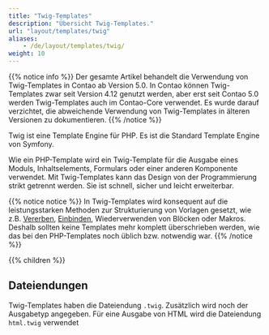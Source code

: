 ```yaml
---
title: "Twig-Templates"
description: "Übersicht Twig-Templates."
url: "layout/templates/twig"
aliases:
    - /de/layout/templates/twig/
weight: 10
---
```


{{% notice info %}}
Der gesamte Artikel behandelt die Verwendung von Twig-Templates in Contao ab Version 5.0.
In Contao können Twig-Templates zwar seit Version 4.12 genutzt werden, aber erst seit Contao 5.0 werden Twig-Templates
auch im Contao-Core verwendet. Es wurde darauf verzichtet, die abweichende Verwendung von Twig-Templates
in älteren Versionen zu dokumentieren.
{{% /notice %}}

Twig ist eine Template Engine für PHP. Es ist die Standard Template Engine von Symfony.

Wie ein PHP-Template wird ein Twig-Template für die Ausgabe eines Moduls, Inhaltselements, Formulars oder einer anderen
Komponente verwendet.
Mit Twig-Templates kann das Design von der Programmierung strikt getrennt werden. Sie ist schnell, sicher und leicht
erweiterbar.

{{% notice notice %}}
In Twig-Templates wird konsequent auf die leistungsstarken Methoden zur Strukturierung von Vorlagen gesetzt, wie z.B.
[Vererben](inheritance), [Einbinden](include), Wiederverwenden von Blöcken oder Makros. Deshalb sollten keine
Templates mehr komplett überschrieben werden, wie das bei den PHP-Templates noch üblich bzw. notwendig war.
{{% /notice %}}

{{% children %}}

## Dateiendungen

Twig-Templates haben die Dateiendung `.twig`. Zusätzlich wird noch der Ausgabetyp angegeben.
Für eine Ausgabe von HTML wird die Dateiendung `html.twig` verwendet

